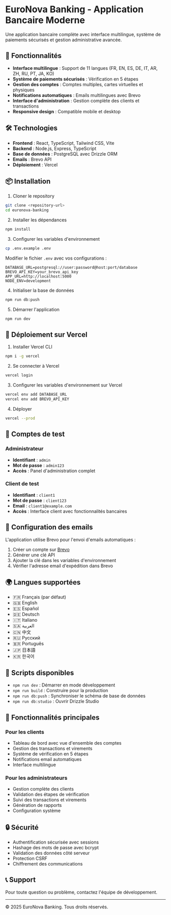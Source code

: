# EuroNova Banking - Application Bancaire Moderne

Une application bancaire complète avec interface multilingue, système de paiements sécurisés et gestion administrative avancée.

## 🚀 Fonctionnalités

- **Interface multilingue** : Support de 11 langues (FR, EN, ES, DE, IT, AR, ZH, RU, PT, JA, KO)
- **Système de paiements sécurisés** : Vérification en 5 étapes
- **Gestion des comptes** : Comptes multiples, cartes virtuelles et physiques
- **Notifications automatiques** : Emails multilingues avec Brevo
- **Interface d'administration** : Gestion complète des clients et transactions
- **Responsive design** : Compatible mobile et desktop

## 🛠️ Technologies

- **Frontend** : React, TypeScript, Tailwind CSS, Vite
- **Backend** : Node.js, Express, TypeScript
- **Base de données** : PostgreSQL avec Drizzle ORM
- **Emails** : Brevo API
- **Déploiement** : Vercel

## 📦 Installation

1. Cloner le repository
```bash
git clone <repository-url>
cd euronova-banking
```

2. Installer les dépendances
```bash
npm install
```

3. Configurer les variables d'environnement
```bash
cp .env.example .env
```

Modifier le fichier `.env` avec vos configurations :
```env
DATABASE_URL=postgresql://user:password@host:port/database
BREVO_API_KEY=your_brevo_api_key
APP_URL=http://localhost:5000
NODE_ENV=development
```

4. Initialiser la base de données
```bash
npm run db:push
```

5. Démarrer l'application
```bash
npm run dev
```

## 🚀 Déploiement sur Vercel

1. Installer Vercel CLI
```bash
npm i -g vercel
```

2. Se connecter à Vercel
```bash
vercel login
```

3. Configurer les variables d'environnement sur Vercel
```bash
vercel env add DATABASE_URL
vercel env add BREVO_API_KEY
```

4. Déployer
```bash
vercel --prod
```

## 👥 Comptes de test

### Administrateur
- **Identifiant** : `admin`
- **Mot de passe** : `admin123`
- **Accès** : Panel d'administration complet

### Client de test
- **Identifiant** : `client1`
- **Mot de passe** : `client123`
- **Email** : `client1@example.com`
- **Accès** : Interface client avec fonctionnalités bancaires

## 📧 Configuration des emails

L'application utilise Brevo pour l'envoi d'emails automatiques :

1. Créer un compte sur [Brevo](https://www.brevo.com)
2. Générer une clé API
3. Ajouter la clé dans les variables d'environnement
4. Vérifier l'adresse email d'expédition dans Brevo

## 🌍 Langues supportées

- 🇫🇷 Français (par défaut)
- 🇬🇧 English
- 🇪🇸 Español
- 🇩🇪 Deutsch
- 🇮🇹 Italiano
- 🇸🇦 العربية
- 🇨🇳 中文
- 🇷🇺 Русский
- 🇧🇷 Português
- 🇯🇵 日本語
- 🇰🇷 한국어

## 🔧 Scripts disponibles

- `npm run dev` : Démarrer en mode développement
- `npm run build` : Construire pour la production
- `npm run db:push` : Synchroniser le schéma de base de données
- `npm run db:studio` : Ouvrir Drizzle Studio

## 📱 Fonctionnalités principales

### Pour les clients
- Tableau de bord avec vue d'ensemble des comptes
- Gestion des transactions et virements
- Système de vérification en 5 étapes
- Notifications email automatiques
- Interface multilingue

### Pour les administrateurs
- Gestion complète des clients
- Validation des étapes de vérification
- Suivi des transactions et virements
- Génération de rapports
- Configuration système

## 🔒 Sécurité

- Authentification sécurisée avec sessions
- Hashage des mots de passe avec bcrypt
- Validation des données côté serveur
- Protection CSRF
- Chiffrement des communications

## 📞 Support

Pour toute question ou problème, contactez l'équipe de développement.

---

© 2025 EuroNova Banking. Tous droits réservés.

